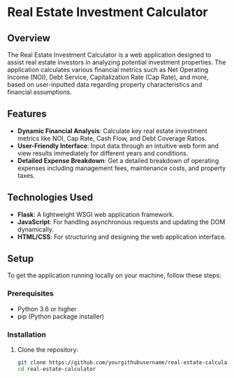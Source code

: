 # Real Estate Investment Calculator

## Overview

The Real Estate Investment Calculator is a web application designed to assist real estate investors in analyzing potential investment properties. The application calculates various financial metrics such as Net Operating Income (NOI), Debt Service, Capitalization Rate (Cap Rate), and more, based on user-inputted data regarding property characteristics and financial assumptions.

## Features

- **Dynamic Financial Analysis**: Calculate key real estate investment metrics like NOI, Cap Rate, Cash Flow, and Debt Coverage Ratios.
- **User-Friendly Interface**: Input data through an intuitive web form and view results immediately for different years and conditions.
- **Detailed Expense Breakdown**: Get a detailed breakdown of operating expenses including management fees, maintenance costs, and property taxes.

## Technologies Used

- **Flask**: A lightweight WSGI web application framework.
- **JavaScript**: For handling asynchronous requests and updating the DOM dynamically.
- **HTML/CSS**: For structuring and designing the web application interface.

## Setup

To get the application running locally on your machine, follow these steps:

### Prerequisites

- Python 3.6 or higher
- pip (Python package installer)

### Installation

1. Clone the repository:
   ```bash
   git clone https://github.com/yourgithubusername/real-estate-calculator.git
   cd real-estate-calculator
